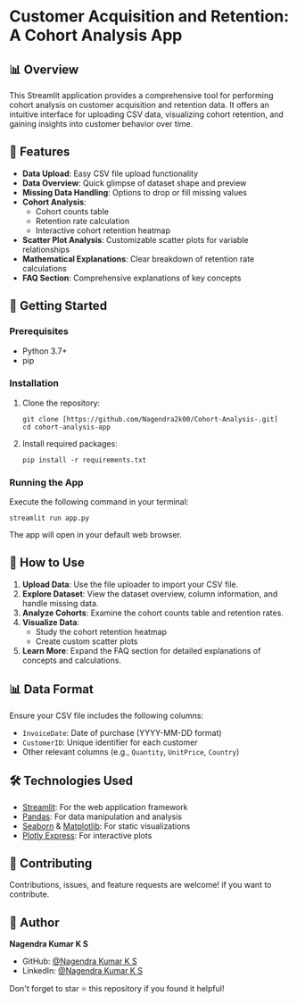 # Customer Acquisition and Retention: A Cohort Analysis App

## 📊 Overview

This Streamlit application provides a comprehensive tool for performing cohort analysis on customer acquisition and retention data. It offers an intuitive interface for uploading CSV data, visualizing cohort retention, and gaining insights into customer behavior over time.

## 🌟 Features

- **Data Upload**: Easy CSV file upload functionality
- **Data Overview**: Quick glimpse of dataset shape and preview
- **Missing Data Handling**: Options to drop or fill missing values
- **Cohort Analysis**: 
  - Cohort counts table
  - Retention rate calculation
  - Interactive cohort retention heatmap
- **Scatter Plot Analysis**: Customizable scatter plots for variable relationships
- **Mathematical Explanations**: Clear breakdown of retention rate calculations
- **FAQ Section**: Comprehensive explanations of key concepts

## 🚀 Getting Started

### Prerequisites

- Python 3.7+
- pip

### Installation

1. Clone the repository:
   ```
   git clone [https://github.com/Nagendra2k00/Cohort-Analysis-.git]
   cd cohort-analysis-app
   ```

2. Install required packages:
   ```
   pip install -r requirements.txt
   ```

### Running the App

Execute the following command in your terminal:

```
streamlit run app.py
```

The app will open in your default web browser.

## 📘 How to Use

1. **Upload Data**: Use the file uploader to import your CSV file.
2. **Explore Dataset**: View the dataset overview, column information, and handle missing data.
3. **Analyze Cohorts**: Examine the cohort counts table and retention rates.
4. **Visualize Data**: 
   - Study the cohort retention heatmap
   - Create custom scatter plots
5. **Learn More**: Expand the FAQ section for detailed explanations of concepts and calculations.

## 📊 Data Format

Ensure your CSV file includes the following columns:
- `InvoiceDate`: Date of purchase (YYYY-MM-DD format)
- `CustomerID`: Unique identifier for each customer
- Other relevant columns (e.g., `Quantity`, `UnitPrice`, `Country`)

## 🛠️ Technologies Used

- [Streamlit](https://streamlit.io/): For the web application framework
- [Pandas](https://pandas.pydata.org/): For data manipulation and analysis
- [Seaborn](https://seaborn.pydata.org/) & [Matplotlib](https://matplotlib.org/): For static visualizations
- [Plotly Express](https://plotly.com/python/plotly-express/): For interactive plots

## 🤝 Contributing

Contributions, issues, and feature requests are welcome! if you want to contribute.

## 👤 Author

**Nagendra Kumar K S**

- GitHub: [@Nagendra Kumar K S](https://github.com/Nagendra2k00)
- LinkedIn: [@Nagendra Kumar K S](https://linkedin.com/in/nagendrakumarks)


Don't forget to star ⭐ this repository if you found it helpful!
